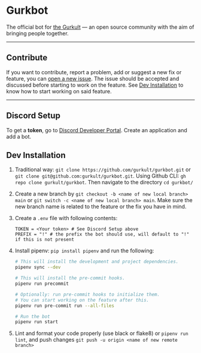 # Gurkbot

The official bot for [the Gurkult](https://gurkult.com/discord) — an open source community with the aim of bringing people together.

---

## Contribute

If you want to contribute, report a problem, add or suggest a new fix or feature, you can [open a new issue](https://github.com/gurkult/gurkbot/issues/new/choose). The issue should be accepted and discussed before starting to work on the feature. See [Dev Installation](#Dev-Installation) to know how to start working on said feature.

---

## Discord Setup

To get a **token**, go to [Discord Developer Portal](https://discord.com/developers/applications). Create an application and add a bot.

## Dev Installation

1. Traditional way: `git clone https://github.com/gurkult/gurkbot.git` or `git clone git@github.com:gurkult/gurkbot.git`.
   Using Github CLI: `gh repo clone gurkult/gurkbot`. Then navigate to the directory `cd gurkbot/`
2. Create a new branch by `git checkout -b <name of new local branch> main` or `git switch -c <name of new local branch> main`. Make sure the new branch name is related to the feature or the fix you have in mind.

3. Create a `.env` file with following contents:

   ```text
   TOKEN = <Your token> # See Discord Setup above
   PREFIX = "!" # the prefix the bot should use, will default to "!" if this is not present
   ```

4. Install pipenv: `pip install pipenv` and run the following:

   ```sh
   # This will install the development and project dependencies.
   pipenv sync --dev

   # This will install the pre-commit hooks.
   pipenv run precommit

   # Optionally: run pre-commit hooks to initialize them.
   # You can start working on the feature after this.
   pipenv run pre-commit run --all-files

   # Run the bot
   pipenv run start

   ```
5. Lint and format your code properly (use black or flake8) or `pipenv run lint`, and push changes `git push -u origin <name of new remote branch>`
